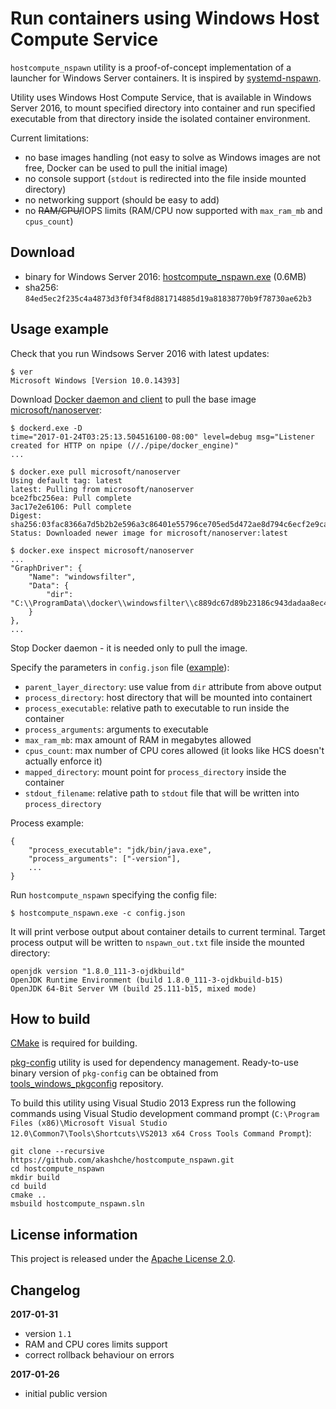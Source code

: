 Run containers using Windows Host Compute Service
=================================================

`hostcompute_nspawn` utility is a proof-of-concept implementation of
a launcher for Windows Server containers. It is inspired by [systemd-nspawn](https://www.freedesktop.org/software/systemd/man/systemd-nspawn.html).

Utility uses Windows Host Compute Service, that is available in Windows Server 2016,
to mount specified directory into container and run specified executable from that
directory inside the isolated container environment.

Current limitations:

 - no base images handling (not easy to solve as Windows images are not free, Docker can be used to pull the initial image)
 - no console support (`stdout` is redirected into the file inside mounted directory)
 - no networking support (should be easy to add)
 - no ~~RAM/CPU/~~IOPS limits (RAM/CPU now supported with `max_ram_mb` and `cpus_count`)

Download
--------

 - binary for Windows Server 2016: [hostcompute_nspawn.exe](https://github.com/akashche/hostcompute_nspawn/releases/download/1.1/hostcompute_nspawn.exe) (0.6MB)
 - sha256: `84ed5ec2f235c4a4873d3f0f34f8d881714885d19a81838770b9f78730ae62b3`

Usage example
-------------

Check that you run Windsows Server 2016 with latest updates:

    $ ver
    Microsoft Windows [Version 10.0.14393]

Download [Docker daemon and client](https://get.docker.com/builds/Windows/x86_64/docker-1.13.0.zip)
to pull the base image [microsoft/nanoserver](https://hub.docker.com/r/microsoft/nanoserver/):

    $ dockerd.exe -D
    time="2017-01-24T03:25:13.504516100-08:00" level=debug msg="Listener created for HTTP on npipe (//./pipe/docker_engine)"
    ... 

    $ docker.exe pull microsoft/nanoserver
    Using default tag: latest
    latest: Pulling from microsoft/nanoserver
    bce2fbc256ea: Pull complete
    3ac17e2e6106: Pull complete
    Digest: sha256:03fac8366a7d5b2b2e596a3c86401e55796ce705ed5d472ae8d794c6ecf2e9ca
    Status: Downloaded newer image for microsoft/nanoserver:latest

    $ docker.exe inspect microsoft/nanoserver 
    ...
    "GraphDriver": {
        "Name": "windowsfilter",
        "Data": {
            "dir": "C:\\ProgramData\\docker\\windowsfilter\\c889dc67d89b23186c943dadaa8ec4bbabd090a9dcfeffea99b61107f7433604"
        }
    },
    ...

Stop Docker daemon - it is needed only to pull the image.

Specify the parameters in `config.json` file ([example](https://github.com/akashche/hostcompute_nspawn/blob/master/resources/config.json)):

 - `parent_layer_directory`: use value from `dir` attribute from above output 
 - `process_directory`: host directory that will be mounted into containert
 - `process_executable`: relative path to executable to run inside the container
 - `process_arguments`: arguments to executable
 - `max_ram_mb`: max amount of RAM in megabytes allowed
 - `cpus_count`: max number of CPU cores allowed (it looks like HCS doesn't actually enforce it)
 - `mapped_directory`: mount point for `process_directory` inside the container
 - `stdout_filename`: relative path to `stdout` file that will be written into `process_directory`

Process example:

    {
        "process_executable": "jdk/bin/java.exe",
        "process_arguments": ["-version"],
        ...
    }
        
Run `hostcompute_nspawn` specifying the config file:

    $ hostcompute_nspawn.exe -c config.json

It will print verbose output about container details to current terminal. Target process output will be written to `nspawn_out.txt` file inside the mounted directory:

    openjdk version "1.8.0_111-3-ojdkbuild"
    OpenJDK Runtime Environment (build 1.8.0_111-3-ojdkbuild-b15)
    OpenJDK 64-Bit Server VM (build 25.111-b15, mixed mode)

How to build
------------

[CMake](http://cmake.org/) is required for building.

[pkg-config](http://www.freedesktop.org/wiki/Software/pkg-config/) utility is used for dependency management.
Ready-to-use binary version of `pkg-config` can be obtained from [tools_windows_pkgconfig](https://github.com/staticlibs/tools_windows_pkgconfig) repository.

To build this utility using Visual Studio 2013 Express run the following commands using
Visual Studio development command prompt 
(`C:\Program Files (x86)\Microsoft Visual Studio 12.0\Common7\Tools\Shortcuts\VS2013 x64 Cross Tools Command Prompt`):

    git clone --recursive https://github.com/akashche/hostcompute_nspawn.git
    cd hostcompute_nspawn
    mkdir build
    cd build
    cmake ..
    msbuild hostcompute_nspawn.sln

License information
-------------------

This project is released under the [Apache License 2.0](http://www.apache.org/licenses/LICENSE-2.0).

Changelog
---------

**2017-01-31**

 * version `1.1`
 * RAM and CPU cores limits support
 * correct rollback behaviour on errors

**2017-01-26**

 * initial public version
